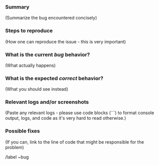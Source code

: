 ### Summary

(Summarize the bug encountered concisely)


### Steps to reproduce

(How one can reproduce the issue - this is very important)


### What is the current *bug* behavior?

(What actually happens)


### What is the expected *correct* behavior?

(What you should see instead)


### Relevant logs and/or screenshots

(Paste any relevant logs - please use code blocks (```) to format console output, logs, and code as it's very hard to read otherwise.)


### Possible fixes

(If you can, link to the line of code that might be responsible for the problem)

/label ~bug
